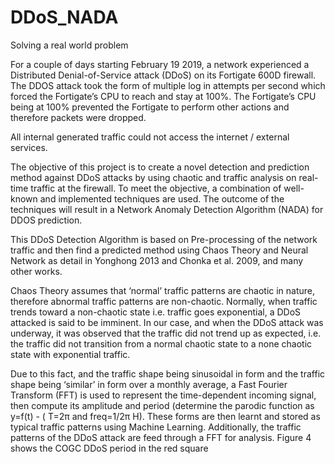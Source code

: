# DDoS_NADA
Solving a real world problem

For a couple of days starting February 19 2019, a network experienced a Distributed Denial-of-Service attack (DDoS) on its Fortigate 600D 
firewall. The DDOS attack took the form of multiple log in attempts per second which forced the Fortigate’s CPU to reach and stay at 100%.
The Fortigate’s CPU being at 100% prevented the Fortigate to perform other actions and therefore packets were dropped. 

All internal generated traffic could not access the internet / external services.

The objective of this project is to create a novel detection and prediction method against DDoS attacks by using chaotic and traffic analysis on real-time traffic at the firewall. To meet the objective, a combination of well-known and implemented techniques are used. The outcome of the techniques will result in a Network Anomaly Detection Algorithm (NADA) for DDOS prediction.

This DDoS Detection Algorithm is based on Pre-processing of the network traffic and then find a predicted method using Chaos Theory and Neural Network as detail in Yonghong 2013 and Chonka et al. 2009, and many other works. 

Chaos Theory assumes that ‘normal’ traffic patterns are chaotic in nature, therefore abnormal traffic patterns are non-chaotic. Normally, when traffic trends toward a non-chaotic state i.e. traffic goes exponential, a DDoS attacked is said to be imminent. In our case, and when the DDoS attack was underway, it was observed that the traffic did not trend up as expected, i.e. the traffic did not transition from a normal chaotic state to a none chaotic state with exponential traffic. 





Due to this fact, and the traffic shape being sinusoidal in form and the traffic shape being ‘similar’ in form over a monthly average, a Fast Fourier Transform (FFT) is used to represent the time-dependent incoming signal, then compute its amplitude and period (determine the parodic function as y=f(t) - ( T=2π and freq=1/2π H). These forms are then learnt and stored as typical traffic patterns using Machine Learning. Additionally, the traffic patterns of the DDoS attack are feed through a FFT for analysis. Figure 4 shows the COGC DDoS period in the red square
